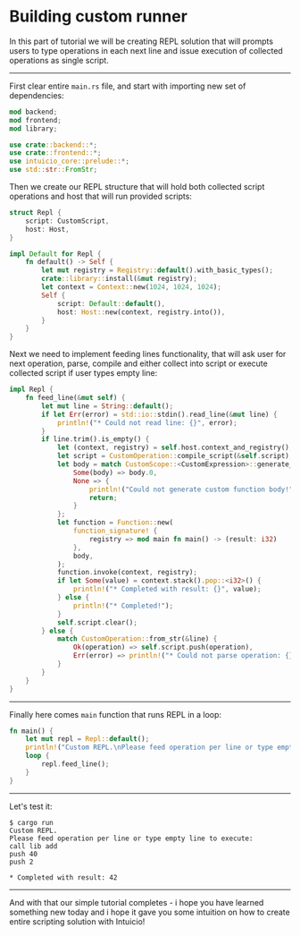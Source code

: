 # Building custom runner

In this part of tutorial we will be creating REPL solution that will prompts users to type operations in each next line and issue execution of collected operations as single script.

---

First clear entire `main.rs` file, and start with importing new set of dependencies:
```rust
mod backend;
mod frontend;
mod library;

use crate::backend::*;
use crate::frontend::*;
use intuicio_core::prelude::*;
use std::str::FromStr;
```
Then we create our REPL structure that will hold both collected script operations and host that will run provided scripts:
```rust
struct Repl {
    script: CustomScript,
    host: Host,
}

impl Default for Repl {
    fn default() -> Self {
        let mut registry = Registry::default().with_basic_types();
        crate::library::install(&mut registry);
        let context = Context::new(1024, 1024, 1024);
        Self {
            script: Default::default(),
            host: Host::new(context, registry.into()),
        }
    }
}
```
Next we need to implement feeding lines functionality, that will ask user for next operation, parse, compile and either collect into script or execute collected script if user types empty line:
```rust
impl Repl {
    fn feed_line(&mut self) {
        let mut line = String::default();
        if let Err(error) = std::io::stdin().read_line(&mut line) {
            println!("* Could not read line: {}", error);
        }
        if line.trim().is_empty() {
            let (context, registry) = self.host.context_and_registry();
            let script = CustomOperation::compile_script(&self.script);
            let body = match CustomScope::<CustomExpression>::generate_function_body(script, ()) {
                Some(body) => body.0,
                None => {
                    println!("Could not generate custom function body!");
                    return;
                }
            };
            let function = Function::new(
                function_signature! {
                    registry => mod main fn main() -> (result: i32)
                },
                body,
            );
            function.invoke(context, registry);
            if let Some(value) = context.stack().pop::<i32>() {
                println!("* Completed with result: {}", value);
            } else {
                println!("* Completed!");
            }
            self.script.clear();
        } else {
            match CustomOperation::from_str(&line) {
                Ok(operation) => self.script.push(operation),
                Err(error) => println!("* Could not parse operation: {}", error),
            }
        }
    }
}
```

---

Finally here comes `main` function that runs REPL in a loop:
```rust
fn main() {
    let mut repl = Repl::default();
    println!("Custom REPL.\nPlease feed operation per line or type empty line to execute:");
    loop {
        repl.feed_line();
    }
}
```

---

Let's test it:
```text
$ cargo run
Custom REPL.
Please feed operation per line or type empty line to execute:
call lib add
push 40
push 2

* Completed with result: 42
```

---

And with that our simple tutorial completes - i hope you have learned something new today and i hope it gave you some intuition on how to create entire scripting solution with Intuicio!